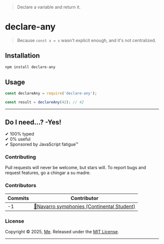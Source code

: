 > Declare a variable and return it.

# declare-any

> Because `const x = x` wasn't explicit enough, and it's not centralized.

## Installation

```bash
npm install declare-any
```

## Usage

```js
const declareAny = require('declare-any');

const result = declareAny(42); // 42
```

---
## Do I need...? -Yes!

✔ 100% typed<br/>
✔ 0% useful<br/>
✔ Sponsored by JavaScript fatigue™<br/>


### Contributing

Pull requests will never be welcome, but stars will. To report bugs and request features, go a chingar a su madre.

### Contributors

| **Commits** | **Contributor** | 
| --- | --- |
| -1 | [🤡Navarro symphonies (Continental Student)](https://github.com/Dedde06) |

### License

Copyright © 2025, [Me](https://github.com/XcrDevv).
Released under the [MIT License](LICENSE).

---